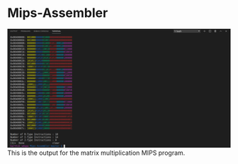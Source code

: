 # Mips-Assembler
![](/output_matrixMul.png)
This is the output for the matrix multiplication MIPS program.
